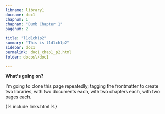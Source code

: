 ```yaml
---
libname: library1
docname: doc1
chapnum: 1
chapnam: "Dumb Chapter 1"
pagenum: 2

title: "l1d1ch1p2"
summary: "This is l1d1ch1p2"
sidebar: doc1
permalink: doc1_chap1_p2.html
folder: docos\/doc1

---
```


**What's going on?**

I'm going to clone this page repeatedly; tagging the frontmatter to create two libraries, with two documents each, with two chapters each, with two pages each.

{% include links.html %}